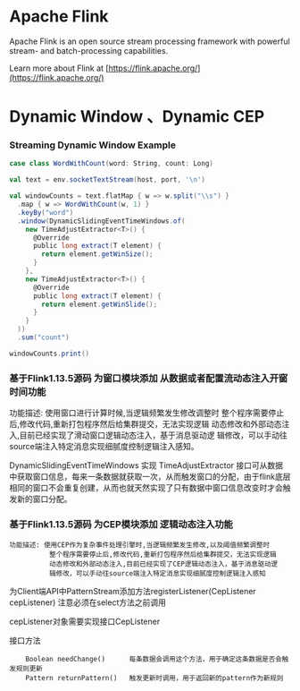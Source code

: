 # Apache Flink

Apache Flink is an open source stream processing framework with powerful stream- and batch-processing capabilities.

Learn more about Flink at [https://flink.apache.org/](https://flink.apache.org/)

# Dynamic Window 、Dynamic CEP



### Streaming Dynamic Window Example
```scala
case class WordWithCount(word: String, count: Long)

val text = env.socketTextStream(host, port, '\n')

val windowCounts = text.flatMap { w => w.split("\\s") }
  .map { w => WordWithCount(w, 1) }
  .keyBy("word")
  .window(DynamicSlidingEventTimeWindows.of(
    new TimeAdjustExtractor<T>() {
      @Override
      public long extract(T element) {
        return element.getWinSize();
      }
    },
    new TimeAdjustExtractor<T>() {
      @Override
      public long extract(T element) {
        return element.getWinSlide();
      }
    }
  ))
  .sum("count")

windowCounts.print()
```
### 基于Flink1.13.5源码 为窗口模块添加 从数据或者配置流动态注入开窗时间功能
功能描述: 使用窗口进行计算时候,当逻辑频繁发生修改调整时
              整个程序需要停止后,修改代码,重新打包程序然后给集群提交，无法实现逻辑
              动态修改和外部动态注入,目前已经实现了滑动窗口逻辑动态注入，基于消息驱动逻
              辑修改，可以手动往source端注入特定消息实现细腻度控制逻辑注入感知。
              
DynamicSlidingEventTimeWindows 实现 TimeAdjustExtractor<T> 接口可从数据中获取窗口信息，每来一条数据就获取一次，从而触发窗口的分配，由于flink底层相同的窗口不会重复创建，从而也就天然实现了只有数据中窗口信息改变时才会触发新的窗口分配。

### 基于Flink1.13.5源码 为CEP模块添加 逻辑动态注入功能

    功能描述: 使用CEP作为复杂事件处理引擎时,当逻辑频繁发生修改,以及阈值频繁调整时
              整个程序需要停止后,修改代码,重新打包程序然后给集群提交，无法实现逻辑
              动态修改和外部动态注入,目前已经实现了CEP逻辑动态注入，基于消息驱动逻
              辑修改，可以手动往source端注入特定消息实现细腻度控制逻辑注入感知     

为Client端API中PatternStream添加方法registerListener(CepListener<T> cepListener)  注意必须在select方法之前调用

cepListener对象需要实现接口CepListener

接口方法

        Boolean needChange()      每条数据会调用这个方法，用于确定这条数据是否会触发规则更新
        Pattern returnPattern()   触发更新时调用，用于返回新的pattern作为新规则
